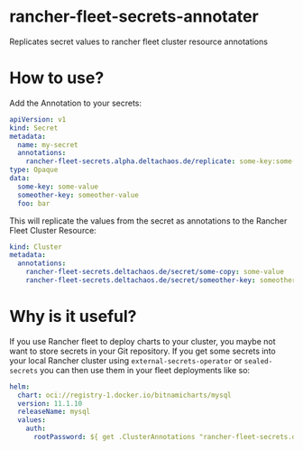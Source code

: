 # rancher-fleet-secrets-annotater
Replicates secret values to rancher fleet cluster resource annotations

# How to use?

Add the Annotation to your secrets:

```yaml
apiVersion: v1
kind: Secret
metadata:
  name: my-secret
  annotations:
    rancher-fleet-secrets.alpha.deltachaos.de/replicate: some-key:some-copy,someother-key
type: Opaque
data:
  some-key: some-value
  someother-key: someother-value
  foo: bar
```

This will replicate the values from the secret as annotations to the Rancher Fleet Cluster Resource:

```yaml
kind: Cluster
metadata:
  annotations:
    rancher-fleet-secrets.deltachaos.de/secret/some-copy: some-value
    rancher-fleet-secrets.deltachaos.de/secret/someother-key: someother-value
```

# Why is it useful?

If you use Rancher fleet to deploy charts to your cluster, you maybe not want to store secrets in your Git repository. If you get some secrets into your local Rancher cluster using `external-secrets-operator` or `sealed-secrets` you can then use them in your fleet deployments like so:

```yaml
helm:
  chart: oci://registry-1.docker.io/bitnamicharts/mysql
  version: 11.1.10
  releaseName: mysql
  values:
    auth:
      rootPassword: ${ get .ClusterAnnotations "rancher-fleet-secrets.deltachaos.de/secret/some-copy" }
```
